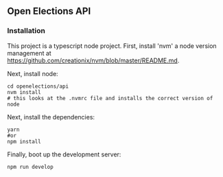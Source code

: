 ## Open Elections API

### Installation

This project is a typescript node project. First, install 'nvm' a node version management at https://github.com/creationix/nvm/blob/master/README.md.

Next, install node:

```
cd openelections/api
nvm install
# this looks at the .nvmrc file and installs the correct version of node
```

Next, install the dependencies:

```
yarn 
#or 
npm install
```

Finally, boot up the development server:

```
npm run develop
```